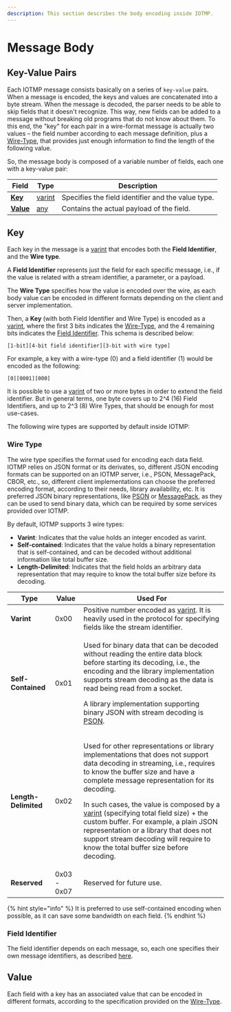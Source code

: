 ```yaml
---
description: This section describes the body encoding inside IOTMP.
---
```


# Message Body

## Key-Value Pairs

Each IOTMP message consists basically on a series of `key-value` pairs. When a message is encoded, the keys and values are concatenated into a byte stream. When the message is decoded, the parser needs to be able to skip fields that it doesn't recognize. This way, new fields can be added to a message without breaking old programs that do not know about them. To this end, the "key" for each pair in a wire-format message is actually two values – the field number according to each message definition, plus a [Wire-Type](message-body.md#wire-type), that provides just enough information to find the length of the following value.

So, the message body is composed of a variable number of fields, each one with a key-value pair:

| Field                                      | Type                               | Description                                        |
| ------------------------------------------ | ---------------------------------- | -------------------------------------------------- |
| ****[**Key**](message-body.md#key)****     | [varint](../definitions.md#varint) | Specifies the field identifier and the value type. |
| ****[**Value**](message-body.md#value)**** | [any](../definitions.md#any)       | Contains the actual payload of the field.          |

## Key

Each key in the message is a [varint](../definitions.md#varint) that encodes both the **Field Identifier**, and the **Wire type**.&#x20;

A **Field Identifier** represents just the field for each specific message, i.e., if the value is related with a stream identifier, a parameter, or a payload.

The **Wire Type** specifies how the value is encoded over the wire, as each body value can be encoded in different formats depending on the client and server implementation.

Then, a **Key** (with both Field Identifier and Wire Type) is encoded as a [varint](../definitions.md#varint), where the first 3 bits indicates the [Wire-Type](message-body.md#wire-type), and the 4 remaining bits indicates the [Field Identifier](../definitions.md#field-identifier). This schema is described below:

```
[1-bit][4-bit field identifier][3-bit with wire type] 
```

For example, a key with a wire-type (0) and a field identifier (1) would be encoded as the following:

```
[0][0001][000] 
```

It is possible to use a [varint](../definitions.md#varint) of two or more bytes in order to extend the field identifier. But in general terms, one byte covers up to 2^4 (16) Field Identifiers, and up to 2^3 (8) Wire Types, that should be enough for most use-cases.

The following wire types are supported by default inside IOTMP:&#x20;

### Wire Type

The wire type specifies the format used for encoding each data field. IOTMP relies on JSON format or its derivates, so, different JSON encoding formats can be supported on an IOTMP server, i.e., PSON, MessagePack, CBOR, etc., so, different client implementations can choose the preferred encoding format, according to their needs, library availability, etc. It is preferred JSON binary representations, like [PSON](https://github.com/thinger-io/Protoson) or [MessagePack](https://msgpack.org/), as they can be used to send binary data, which can be required by some services provided over IOTMP.

By default, IOTMP supports 3 wire types:

* **Varint**: Indicates that the value holds an integer encoded as varint.
* **Self-contained**: Indicates that the value holds a binary representation that is self-contained, and can be decoded without additional information like total buffer size.
* **Length-Delimited**: Indicates that the field holds an arbitrary data representation that may require to know the total buffer size before its decoding.

| Type                 | Value       | Used For                                                                                                                                                                                                                                                                                                                                                                                                                                                                                                                           |
| -------------------- | ----------- | ---------------------------------------------------------------------------------------------------------------------------------------------------------------------------------------------------------------------------------------------------------------------------------------------------------------------------------------------------------------------------------------------------------------------------------------------------------------------------------------------------------------------------------- |
| **Varint**           | 0x00        | Positive number encoded as [varint](../definitions.md#varint). It is heavily used in the protocol for specifying fields like the stream identifier.                                                                                                                                                                                                                                                                                                                                                                                |
| **Self-Contained**   | 0x01        | <p>Used for binary data that can be decoded without reading the entire data block before starting its decoding, i.e., the encoding and the library implementation supports stream decoding as the data is read being read from a socket.</p><p></p><p>A library implementation supporting binary JSON with stream decoding is <a href="https://github.com/thinger-io/Protoson">PSON</a>.</p>                                                                                                                                       |
| **Length-Delimited** | 0x02        | <p>Used for other representations or library implementations that does not support data decoding in streaming, i.e., requires to know the buffer size and have a complete message representation for its decoding. </p><p></p><p>In such cases, the value is composed by a <a href="../definitions.md">varint</a>  (specifying total field size) + the custom buffer.  For example, a plain JSON representation or a library that does not support stream decoding will require to know the total buffer size before decoding.</p> |
| **Reserved**         | 0x03 - 0x07 | Reserved for future use.                                                                                                                                                                                                                                                                                                                                                                                                                                                                                                           |

{% hint style="info" %}
It is preferred to use self-contained encoding when possible, as it can save some bandwidth on each field.
{% endhint %}

### Field Identifier

The field identifier depends on each message, so, each one specifies their own message identifiers, as described [here](../messages/).

## Value

Each field with a key has an associated value that can be encoded in different formats, according to the specification provided on the [Wire-Type](message-body.md#wire-type).

